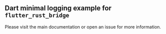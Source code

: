 ## Dart minimal logging example for `flutter_rust_bridge`

Please visit the main documentation or open an issue for more information.
